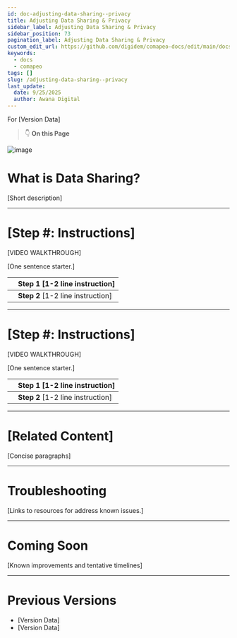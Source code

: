 ```yaml
---
id: doc-adjusting-data-sharing--privacy
title: Adjusting Data Sharing & Privacy
sidebar_label: Adjusting Data Sharing & Privacy
sidebar_position: 73
pagination_label: Adjusting Data Sharing & Privacy
custom_edit_url: https://github.com/digidem/comapeo-docs/edit/main/docs/troubleshooting/adjusting-data-sharing--privacy.md
keywords:
  - docs
  - comapeo
tags: []
slug: /adjusting-data-sharing--privacy
last_update:
  date: 9/25/2025
  author: Awana Digital
---
```


For [Version Data]


> 👇 **On this Page**


![image](/images/adjustingdatasharing_0.png)


# What is Data Sharing?


[Short description]


---


# [Step #: Instructions]


[VIDEO WALKTHROUGH]


[One sentence starter.]


|   | Step 1 [1-2 line instruction]     |
| - | --------------------------------- |
|   | **Step 2** [1-2 line instruction] |


---


# [Step #: Instructions]


[VIDEO WALKTHROUGH]


[One sentence starter.]


|   | Step 1 [1-2 line instruction]     |
| - | --------------------------------- |
|   | **Step 2** [1-2 line instruction] |


---


# [Related Content]


[Concise paragraphs]


---


# Troubleshooting


[Links to resources for address known issues.]


---


# Coming Soon


[Known improvements and tentative timelines]


---


# Previous Versions

- [Version Data]
- [Version Data]
